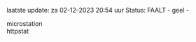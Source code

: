 laatste update: 
za 02-12-2023 20:54   uur 
Status: FAALT - geel - 
<div class="service Y">microstation</div><div class="service G">httpstat</div>